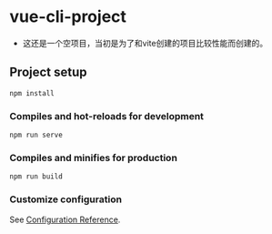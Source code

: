 # vue-cli-project
- 这还是一个空项目，当初是为了和vite创建的项目比较性能而创建的。
## Project setup
```
npm install
```

### Compiles and hot-reloads for development
```
npm run serve
```

### Compiles and minifies for production
```
npm run build
```

### Customize configuration
See [Configuration Reference](https://cli.vuejs.org/config/).

